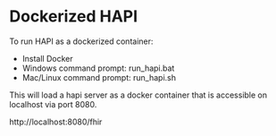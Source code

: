 # Dockerized HAPI

To run HAPI as a dockerized container:

- Install Docker
- Windows command prompt: run_hapi.bat 
- Mac/Linux command prompt: run_hapi.sh

This will load a hapi server as a docker container that is accessible on localhost via port 8080.

http://localhost:8080/fhir
